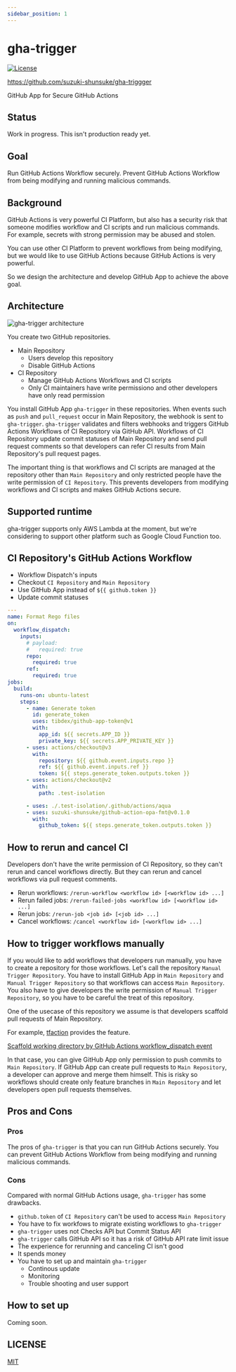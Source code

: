 ```yaml
---
sidebar_position: 1
---
```


# gha-trigger

[![License](http://img.shields.io/badge/license-mit-blue.svg?style=flat-square)](https://raw.githubusercontent.com/suzuki-shunsuke/gha-triggger/main/LICENSE)

https://github.com/suzuki-shunsuke/gha-triggger

GitHub App for Secure GitHub Actions

## Status

Work in progress. This isn't production ready yet.

## Goal

Run GitHub Actions Workflow securely.
Prevent GitHub Actions Workflow from being modifying and running malicious commands.

## Background

GitHub Actions is very powerful CI Platform, but also has a security risk that someone modifies workflow and CI scripts and run malicious commands.
For example, secrets with strong permission may be abused and stolen.

You can use other CI Platform to prevent workflows from being modifying, but we would like to use GitHub Actions because GitHub Actions is very powerful.

So we design the architecture and develop GitHub App to achieve the above goal.

## Architecture

![gha-trigger architecture](https://user-images.githubusercontent.com/13323303/186283702-cb3d7de1-6bb0-45dc-8387-d251068484a1.png)

You create two GitHub repositories.

- Main Repository
  - Users develop this repository
  - Disable GitHub Actions
- CI Repository
  - Manage GitHub Actions Workflows and CI scripts
  - Only CI maintainers have write permissiono and other developers have only read permission

You install GitHub App `gha-trigger` in these repositories.
When events such as `push` and `pull_request` occur in Main Repository, the webhook is sent to `gha-trigger`.
`gha-trigger` validates and filters webhooks and triggers GitHub Actions Workflows of CI Repository via GitHub API.
Workflows of CI Repository update commit statuses of Main Repository and send pull request comments so that developers can refer CI results from Main Repository's pull request pages.

The important thing is that workflows and CI scripts are managed at the repository other than `Main Repository` and only restricted people have the write permission of `CI Repository`.
This prevents developers from modifying workflows and CI scripts and makes GitHub Actions secure.

## Supported runtime

gha-trigger supports only AWS Lambda at the moment,
but we're considering to support other platform such as Google Cloud Function too.

## CI Repository's GitHub Actions Workflow

- Workflow Dispatch's inputs
- Checkout `CI Repository` and `Main Repository`
- Use GitHub App instead of `${{ github.token }}`
- Update commit statuses

```yaml
---
name: Format Rego files
on:
  workflow_dispatch:
    inputs:
      # payload:
      #   required: true
      repo:
        required: true
      ref:
        required: true
jobs:
  build:
    runs-on: ubuntu-latest
    steps:
      - name: Generate token
        id: generate_token
        uses: tibdex/github-app-token@v1
        with:
          app_id: ${{ secrets.APP_ID }}
          private_key: ${{ secrets.APP_PRIVATE_KEY }}
      - uses: actions/checkout@v3
        with:
          repository: ${{ github.event.inputs.repo }}
          ref: ${{ github.event.inputs.ref }}
          token: ${{ steps.generate_token.outputs.token }}
      - uses: actions/checkout@v2
        with:
          path: .test-isolation

      - uses: ./.test-isolation/.github/actions/aqua
      - uses: suzuki-shunsuke/github-action-opa-fmt@v0.1.0
        with:
          github_token: ${{ steps.generate_token.outputs.token }}
```

## How to rerun and cancel CI

Developers don't have the write permission of CI Repository, so they can't rerun and cancel workflows directly.
But they can rerun and cancel workflows via pull request comments.

- Rerun workflows: `/rerun-workflow <workflow id> [<workflow id> ...]`
- Rerun failed jobs: `/rerun-failed-jobs <workflow id> [<workflow id> ...]`
- Rerun jobs: `/rerun-job <job id> [<job id> ...]`
- Cancel workflows: `/cancel <workflow id> [<workflow id> ...]`

## How to trigger workflows manually

If you would like to add workflows that developers run manually, you have to create a repository for those workflows.
Let's call the repository `Manual Trigger Repository`.
You have to install GitHub App in `Main Repository` and `Manual Trigger Repository` so that workflows can access `Main Repository`.
You also have to give developers the write permission of `Manual Trigger Repository`, so you have to be careful the treat of this repository.

One of the usecase of this repository we assume is that developers scaffold pull requests of Main Repository.

For example, [tfaction](https://github.com/suzuki-shunsuke/tfaction) provides the feature.

[Scaffold working directory by GitHub Actions workflow_dispatch event](https://suzuki-shunsuke.github.io/tfaction/docs/feature/scaffold-working-dir)

In that case, you can give GitHub App only permission to push commits to `Main Repository`.
If GitHub App can create pull requests to `Main Repository`, a developer can approve and merge them himself. This is risky so workflows should create only feature branches in `Main Repository` and let developers open pull requests themselves.

## Pros and Cons

### Pros

The pros of `gha-trigger` is that you can run GitHub Actions securely.
You can prevent GitHub Actions Workflow from being modifying and running malicious commands.

### Cons

Compared with normal GitHub Actions usage, `gha-trigger` has some drawbacks.

- `github.token` of `CI Repository` can't be used to access `Main Repository`
- You have to fix workfows to migrate existing workflows to `gha-trigger`
- `gha-trigger` uses not Checks API but Commit Status API
- `gha-trigger` calls GitHub API so it has a risk of GitHub API rate limit issue
- The experience for rerunning and canceling CI isn't good
- It spends money
- You have to set up and maintain `gha-trigger`
  - Continous update
  - Monitoring
  - Trouble shooting and user support

## How to set up

Coming soon.

## LICENSE

[MIT](https://raw.githubusercontent.com/suzuki-shunsuke/gha-triggger/main/LICENSE)
